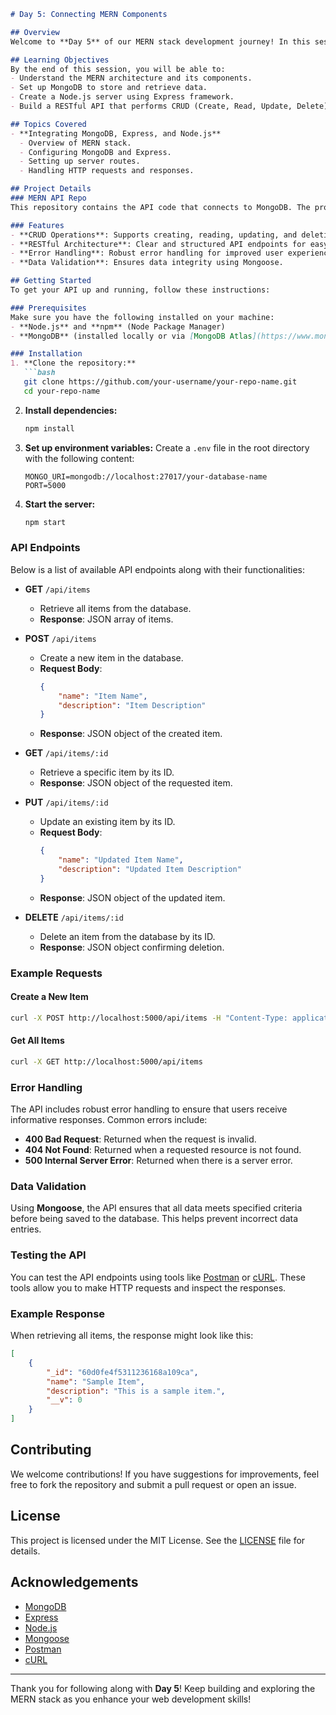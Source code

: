 

```markdown
# Day 5: Connecting MERN Components

## Overview
Welcome to **Day 5** of our MERN stack development journey! In this session, we'll focus on integrating **MongoDB**, **Express**, and **Node.js** to build a robust **RESTful API**. This integration is crucial for enabling your frontend application to communicate with a backend server, allowing for dynamic data interactions.

## Learning Objectives
By the end of this session, you will be able to:
- Understand the MERN architecture and its components.
- Set up MongoDB to store and retrieve data.
- Create a Node.js server using Express framework.
- Build a RESTful API that performs CRUD (Create, Read, Update, Delete) operations.

## Topics Covered
- **Integrating MongoDB, Express, and Node.js**
  - Overview of MERN stack.
  - Configuring MongoDB and Express.
  - Setting up server routes.
  - Handling HTTP requests and responses.

## Project Details
### MERN API Repo
This repository contains the API code that connects to MongoDB. The project demonstrates how to implement a RESTful API using the MERN stack.

### Features
- **CRUD Operations**: Supports creating, reading, updating, and deleting resources.
- **RESTful Architecture**: Clear and structured API endpoints for easy consumption.
- **Error Handling**: Robust error handling for improved user experience.
- **Data Validation**: Ensures data integrity using Mongoose.

## Getting Started
To get your API up and running, follow these instructions:

### Prerequisites
Make sure you have the following installed on your machine:
- **Node.js** and **npm** (Node Package Manager)
- **MongoDB** (installed locally or via [MongoDB Atlas](https://www.mongodb.com/cloud/atlas))

### Installation
1. **Clone the repository:**
   ```bash
   git clone https://github.com/your-username/your-repo-name.git
   cd your-repo-name
   ```

2. **Install dependencies:**
   ```bash
   npm install
   ```

3. **Set up environment variables:**
   Create a `.env` file in the root directory with the following content:
   ```plaintext
   MONGO_URI=mongodb://localhost:27017/your-database-name
   PORT=5000
   ```

4. **Start the server:**
   ```bash
   npm start
   ```

### API Endpoints
Below is a list of available API endpoints along with their functionalities:

- **GET** `/api/items`
  - Retrieve all items from the database.
  - **Response**: JSON array of items.

- **POST** `/api/items`
  - Create a new item in the database.
  - **Request Body**: 
    ```json
    {
        "name": "Item Name",
        "description": "Item Description"
    }
    ```
  - **Response**: JSON object of the created item.

- **GET** `/api/items/:id`
  - Retrieve a specific item by its ID.
  - **Response**: JSON object of the requested item.

- **PUT** `/api/items/:id`
  - Update an existing item by its ID.
  - **Request Body**:
    ```json
    {
        "name": "Updated Item Name",
        "description": "Updated Item Description"
    }
    ```
  - **Response**: JSON object of the updated item.

- **DELETE** `/api/items/:id`
  - Delete an item from the database by its ID.
  - **Response**: JSON object confirming deletion.

### Example Requests
#### Create a New Item
```bash
curl -X POST http://localhost:5000/api/items -H "Content-Type: application/json" -d '{"name": "Sample Item", "description": "This is a sample item."}'
```

#### Get All Items
```bash
curl -X GET http://localhost:5000/api/items
```

### Error Handling
The API includes robust error handling to ensure that users receive informative responses. Common errors include:
- **400 Bad Request**: Returned when the request is invalid.
- **404 Not Found**: Returned when a requested resource is not found.
- **500 Internal Server Error**: Returned when there is a server error.

### Data Validation
Using **Mongoose**, the API ensures that all data meets specified criteria before being saved to the database. This helps prevent incorrect data entries.

### Testing the API
You can test the API endpoints using tools like [Postman](https://www.postman.com/) or [cURL](https://curl.se/). These tools allow you to make HTTP requests and inspect the responses.

### Example Response
When retrieving all items, the response might look like this:
```json
[
    {
        "_id": "60d0fe4f5311236168a109ca",
        "name": "Sample Item",
        "description": "This is a sample item.",
        "__v": 0
    }
]
```

## Contributing
We welcome contributions! If you have suggestions for improvements, feel free to fork the repository and submit a pull request or open an issue.

## License
This project is licensed under the MIT License. See the [LICENSE](LICENSE) file for details.

## Acknowledgements
- [MongoDB](https://www.mongodb.com/)
- [Express](https://expressjs.com/)
- [Node.js](https://nodejs.org/)
- [Mongoose](https://mongoosejs.com/)
- [Postman](https://www.postman.com/)
- [cURL](https://curl.se/)

---

Thank you for following along with **Day 5**! Keep building and exploring the MERN stack as you enhance your web development skills!

